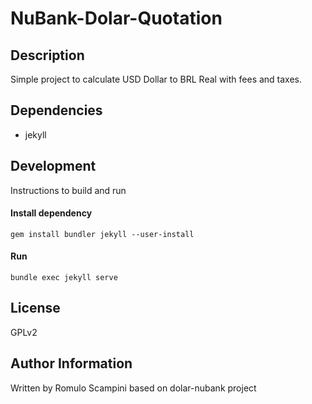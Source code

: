 # NuBank-Dolar-Quotation

## Description
Simple project to calculate USD Dollar to BRL Real with fees and taxes.

## Dependencies
- jekyll

## Development
Instructions to build and run

#### Install dependency
`gem install bundler jekyll --user-install`

#### Run
`bundle exec jekyll serve`

## License
GPLv2

## Author Information
Written by Romulo Scampini based on dolar-nubank project